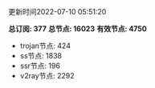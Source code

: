 更新时间2022-07-10 05:51:20

**总订阅: 377**
**总节点: 16023**
**有效节点: 4750**
- trojan节点: 424
- ss节点: 1838
- ssr节点: 196
- v2ray节点: 2292
